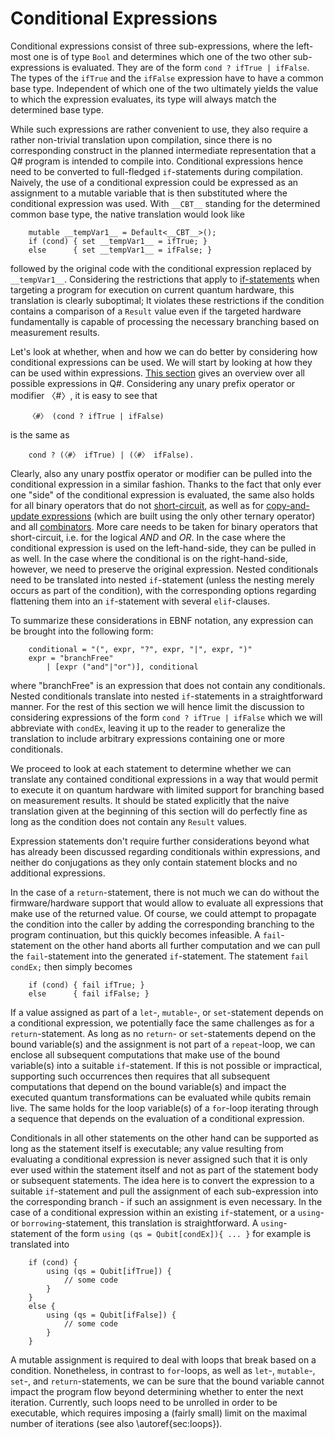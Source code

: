 # Conditional Expressions

Conditional expressions consist of three sub-expressions, where the left-most one is of type `Bool` and determines which one of the two other sub-expressions is evaluated. They are of the form `cond ? ifTrue | ifFalse`.
The types of the `ifTrue` and the `ifFalse` expression have to have a common base type. Independent of which one of the two ultimately yields the value to which the expression evaluates, its type will always match the determined base type. 

While such expressions are rather convenient to use, they also require a rather non-trivial translation upon compilation, since there is no corresponding construct in the planned intermediate representation that a Q# program is intended to compile into. Conditional expressions hence need to be converted to full-fledged `if`-statements during compilation. 
Naively, the use of a conditional expression could be expressed as an assignment to a mutable variable that is then substituted where the conditional expression was used. With `__CBT__` standing for the determined common base type, the native translation would look like
```qsharp
    mutable __tempVar1__ = Default<__CBT__>();
    if (cond) { set __tempVar1__ = ifTrue; }
    else      { set __tempVar1__ = ifFalse; }
```
followed by the original code with the conditional expression replaced by `__tempVar1__`. 
Considering the restrictions that apply to [if-statements](https://github.com/microsoft/qsharp-language/blob/main/Specifications/Language/2_Statements/ConditionalBranching.md) when targeting a program for execution on current quantum hardware, this translation is clearly suboptimal; It violates these restrictions if the condition contains a comparison of a `Result` value even if the targeted hardware fundamentally is capable of processing the necessary branching based on measurement results. 

Let's look at whether, when and how we can do better by considering how conditional expressions can be used.
We will start by looking at how they can be used within expressions. [This section](https://github.com/microsoft/qsharp-language/tree/beheim/specs/Specifications/Language) gives an overview over all possible expressions in Q#. Considering any unary prefix operator or modifier 〈#〉, it is easy to see that 
```
    〈#〉 (cond ? ifTrue | ifFalse)
```
is the same as 
```
    cond ? (〈#〉 ifTrue) | (〈#〉 ifFalse). 
```
Clearly, also any unary postfix operator or modifier can be pulled into the conditional expression in a similar fashion. Thanks to the fact that only ever one "side" of the conditional expression is evaluated, the same also holds for all binary operators that do not [short-circuit](https://github.com/microsoft/qsharp-language/tree/beheim/specs/Specifications/Language), as well as for [copy-and-update expressions](https://github.com/microsoft/qsharp-language/tree/beheim/specs/Specifications/Language) (which are built using the only other ternary operator) and all [combinators](https://github.com/microsoft/qsharp-language/tree/beheim/specs/Specifications/Language). 
More care needs to be taken for binary operators that short-circuit, i.e. for the logical *AND* and *OR*. In the case where the conditional expression is used on the left-hand-side, they can be pulled in as well. In the case where the conditional is on the right-hand-side, however, we need to preserve the original expression. 
Nested conditionals need to be translated into nested `if`-statement (unless the nesting merely occurs as part of the condition), with the corresponding options regarding flattening them into an `if`-statement with several `elif`-clauses.

To summarize these considerations in EBNF notation, any expression can be brought into the following form:
```
    conditional = "(", expr, "?", expr, "|", expr, ")"
    expr = "branchFree"
        | [expr ("and"|"or")], conditional
```
where "branchFree" is an expression that does not contain any conditionals. Nested conditionals translate into nested `if`-statements in a straightforward manner. For the rest of this section we will hence limit the discussion to considering expressions of the form `cond ? ifTrue | ifFalse` which we will abbreviate with `condEx`, leaving it up to the reader to generalize the translation to include arbitrary expressions containing one or more conditionals. 

We proceed to look at each statement to determine whether we can translate any contained conditional expressions in a way that would permit to execute it on quantum hardware with limited support for branching based on measurement results. It should be stated explicitly that the naive translation given at the beginning of this section will do perfectly fine as long as the condition does not contain any `Result` values. 

Expression statements don't require further considerations beyond what has already been discussed regarding conditionals within expressions, and neither do conjugations as they only contain statement blocks and no additional expressions.

In the case of a `return`-statement, there is not much we can do without the firmware/hardware support that would allow to evaluate all expressions that make use of the returned value. 
Of course, we could attempt to propagate the condition into the caller by adding the corresponding branching to the program continuation, but this quickly becomes infeasible. 
A `fail`-statement on the other hand aborts all further computation and we can pull the `fail`-statement into the generated `if`-statement. The statement `fail condEx;` then simply becomes
```qsharp
    if (cond) { fail ifTrue; }
    else      { fail ifFalse; }
```

If a value assigned as part of a `let`-, `mutable`-, or `set`-statement depends on a conditional expression, we potentially face the same challenges as for a `return`-statement. As long as no `return`- or `set`-statements depend on the bound variable(s) and the assignment is not part of a `repeat`-loop, we can enclose all subsequent computations that make use of the bound variable(s) into a suitable `if`-statement. If this is not possible or impractical, supporting such occurrences then requires that all subsequent computations that depend on the bound variable(s) and impact the executed quantum transformations can be evaluated while qubits remain live.
The same holds for the loop variable(s) of a `for`-loop iterating through a sequence that depends on the evaluation of a conditional expression. 

Conditionals in all other statements on the other hand can be supported as long as the statement itself is executable; any value resulting from evaluating a conditional expression is never assigned such that it is only ever used within the statement itself and not as part of the statement body or subsequent statements. The idea here is to convert the expression to a suitable `if`-statement and pull the assignment of each sub-expression into the corresponding branch - if such an assignment is even necessary. 
In the case of a conditional expression within an existing `if`-statement, or a `using`- or `borrowing`-statement, this translation is straightforward. A `using`-statement of the form `using (qs = Qubit[condEx]){ ... }` for example is translated into
```qsharp
    if (cond) {
        using (qs = Qubit[ifTrue]) {
            // some code
        }
    }
    else {
        using (qs = Qubit[ifFalse]) {
            // some code
        }
    }
```
A mutable assignment is required to deal with loops that break based on a condition. 
Nonetheless, in contrast to `for`-loops, as well as `let`-, `mutable`-, `set`-, and `return`-statements, we can be sure that the bound variable cannot impact the program flow beyond determining whether to enter the next iteration. Currently, such loops need to be unrolled in order to be executable, which requires imposing a (fairly small) limit on the maximal number of iterations (see also \autoref{sec:loops}).
